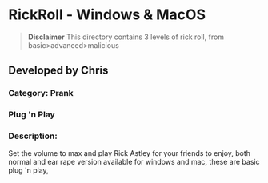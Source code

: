 # RickRoll - Windows & MacOS
> **Disclaimer** This directory contains 3 levels of rick roll, from basic>advanced>malicious
## Developed by Chris
### Category: Prank
### Plug 'n Play
### Description:
Set the volume to max and play Rick Astley for your friends to enjoy, both normal and ear rape version available for windows and mac, these are basic plug 'n play, 
